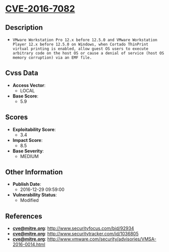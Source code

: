 
# [CVE-2016-7082](https://cve.mitre.org/cgi-bin/cvename.cgi?name=CVE-2016-7082)

## Description

- `VMware Workstation Pro 12.x before 12.5.0 and VMware Workstation Player 12.x before 12.5.0 on Windows, when Cortado ThinPrint virtual printing is enabled, allow guest OS users to execute arbitrary code on the host OS or cause a denial of service (host OS memory corruption) via an EMF file.`

## Cvss Data

- **Access Vector**:
  - LOCAL
- **Base Score**:
  - 5.9

## Scores

- **Exploitability Score**:
  - 3.4
- **Impact Score**:
  - 8.5
- **Base Severity**:
  - MEDIUM

## Other Information

- **Publish Date**:
  - 2016-12-29 09:59:00
- **Vulnerability Status**:
  - Modified

## References

- **cve@mitre.org**: http://www.securityfocus.com/bid/92934
- **cve@mitre.org**: http://www.securitytracker.com/id/1036805
- **cve@mitre.org**: http://www.vmware.com/security/advisories/VMSA-2016-0014.html
